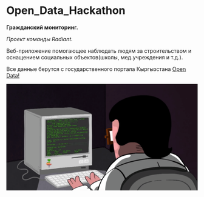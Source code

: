 # Open_Data_Hackathon
__Гражданский мониторинг.__

*Проект команды Radiant.*

Веб-приложение помогающее наблюдать людям за строительством и оснащением социальных объектов(школы, мед.учреждения и т.д.).

Все данные берутся с государственного портала Кыргызстана [Open Data!](http://data.gov.kg)



![](coding.gif)
